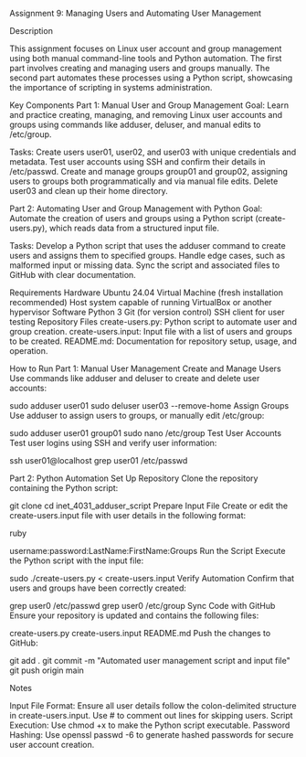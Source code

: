 Assignment 9: Managing Users and Automating User Management

Description

This assignment focuses on Linux user account and group management using both manual command-line tools and Python automation. The first part involves creating and managing users and groups manually. The second part automates these processes using a Python script, showcasing the importance of scripting in systems administration.


Key Components
Part 1: Manual User and Group Management
Goal: Learn and practice creating, managing, and removing Linux user accounts and groups using commands like adduser, deluser, and manual edits to /etc/group.

Tasks:
Create users user01, user02, and user03 with unique credentials and metadata.
Test user accounts using SSH and confirm their details in /etc/passwd.
Create and manage groups group01 and group02, assigning users to groups both programmatically and via manual file edits.
Delete user03 and clean up their home directory.

Part 2: Automating User and Group Management with Python
Goal: Automate the creation of users and groups using a Python script (create-users.py), which reads data from a structured input file.

Tasks:
Develop a Python script that uses the adduser command to create users and assigns them to specified groups.
Handle edge cases, such as malformed input or missing data.
Sync the script and associated files to GitHub with clear documentation.

Requirements
Hardware
Ubuntu 24.04 Virtual Machine (fresh installation recommended)
Host system capable of running VirtualBox or another hypervisor
Software
Python 3
Git (for version control)
SSH client for user testing
Repository Files
create-users.py: Python script to automate user and group creation.
create-users.input: Input file with a list of users and groups to be created.
README.md: Documentation for repository setup, usage, and operation.

How to Run
Part 1: Manual User Management
Create and Manage Users
Use commands like adduser and deluser to create and delete user accounts:

  
      
sudo adduser user01
sudo deluser user03 --remove-home
Assign Groups
Use adduser to assign users to groups, or manually edit /etc/group:

  
      
sudo adduser user01 group01
sudo nano /etc/group
Test User Accounts
Test user logins using SSH and verify user information:

  
      
ssh user01@localhost
grep user01 /etc/passwd

Part 2: Python Automation
Set Up Repository Clone the repository containing the Python script:

  
      
git clone <repository-url>
cd inet_4031_adduser_script
Prepare Input File
Create or edit the create-users.input file with user details in the following format:

ruby
      
username:password:LastName:FirstName:Groups
Run the Script
Execute the Python script with the input file:

  
      
sudo ./create-users.py < create-users.input
Verify Automation
Confirm that users and groups have been correctly created:

  
      
grep user0 /etc/passwd
grep user0 /etc/group
Sync Code with GitHub
Ensure your repository is updated and contains the following files:

create-users.py
create-users.input
README.md Push the changes to GitHub:
  
      
git add .
git commit -m "Automated user management script and input file"
git push origin main

Notes

Input File Format: Ensure all user details follow the colon-delimited structure in create-users.input.
Use # to comment out lines for skipping users.
Script Execution: Use chmod +x to make the Python script executable.
Password Hashing: Use openssl passwd -6 to generate hashed passwords for secure user account creation.

